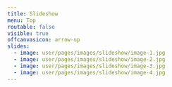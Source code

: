 ```yaml
---
title: Slideshow
menu: Top
routable: false
visible: true
offcanvasicon: arrow-up
slides:
  - image: user/pages/images/slideshow/image-1.jpg
  - image: user/pages/images/slideshow/image-2.jpg
  - image: user/pages/images/slideshow/image-3.jpg
  - image: user/pages/images/slideshow/image-4.jpg
---
```

